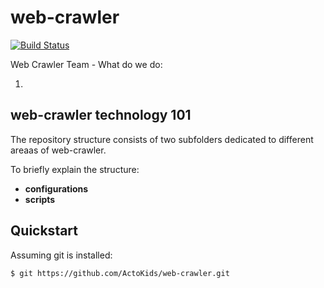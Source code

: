 # web-crawler

[![Build Status][travis-image]][travis]

Web Crawler Team - What do we do:

1.

## web-crawler technology 101

The repository structure consists of two subfolders dedicated to different areaas of web-crawler.

To briefly explain the structure:

* **configurations**  
* **scripts**


## Quickstart

Assuming git is installed:

```bash
$ git https://github.com/ActoKids/web-crawler.git
```

[travis-image]: https://travis-ci.org/actokids/actokids.png?branch=master
[travis]: http://travis-ci.org/actokids
